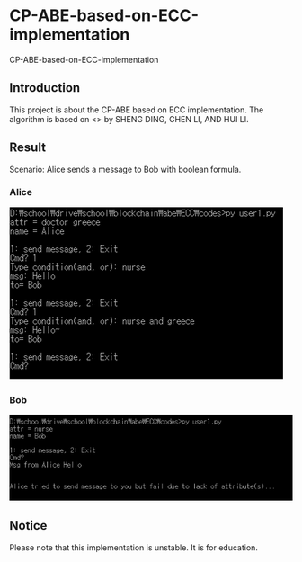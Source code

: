 # CP-ABE-based-on-ECC-implementation
CP-ABE-based-on-ECC-implementation

## Introduction
This project is about the CP-ABE based on ECC implementation. The algorithm is based on <<A Novel Efficient Pairing-Free CP-ABE Based on Elliptic Curve Cryptography for IoT>> by SHENG DING, CHEN LI, AND HUI LI.

## Result
Scenario: Alice sends a message to Bob with boolean formula.  
### Alice
<img src="images/Alice.PNG" />
  
### Bob
<img src="images/Bob.PNG" />
  
## Notice
Please note that this implementation is unstable.
It is for education.

